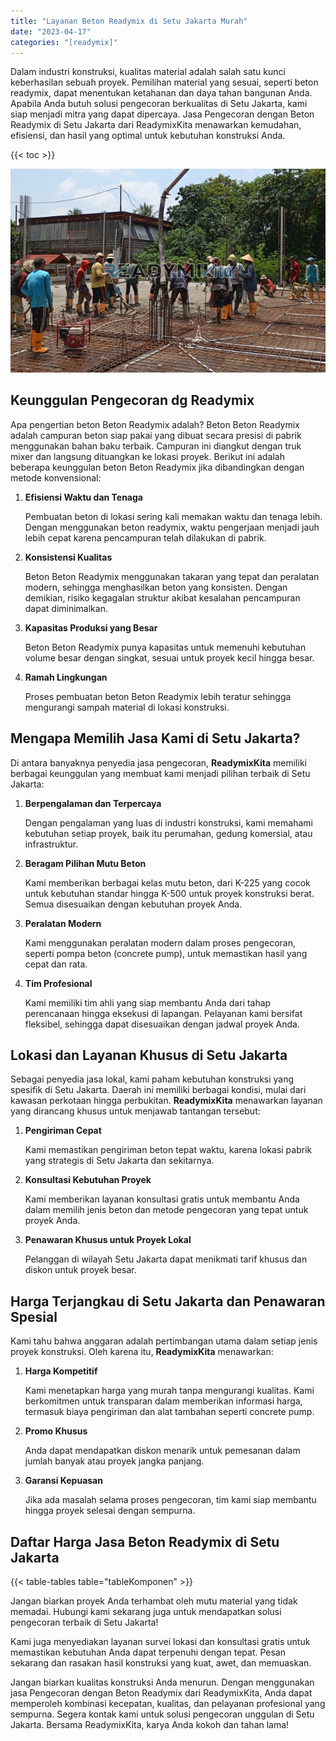 ```yaml
---
title: "Layanan Beton Readymix di Setu Jakarta Murah"
date: "2023-04-17"
categories: "[readymix]"
---
```


Dalam industri konstruksi, kualitas material adalah salah satu kunci keberhasilan sebuah proyek. Pemilihan material yang sesuai, seperti beton readymix, dapat menentukan ketahanan dan daya tahan bangunan Anda. Apabila Anda butuh solusi pengecoran berkualitas di Setu Jakarta, kami siap menjadi mitra yang dapat dipercaya. Jasa Pengecoran dengan Beton Readymix di Setu Jakarta dari ReadymixKita menawarkan kemudahan, efisiensi, dan hasil yang optimal untuk kebutuhan konstruksi Anda.

{{< toc >}}

![Layanan Beton Readymix di Setu Jakarta Murah](/images/readymix/cor-readymix-28.jpg)

## Keunggulan Pengecoran dg Readymix

Apa pengertian beton Beton Readymix adalah? Beton Beton Readymix adalah campuran beton siap pakai yang dibuat secara presisi di pabrik menggunakan bahan baku terbaik. Campuran ini diangkut dengan truk mixer dan langsung dituangkan ke lokasi proyek. Berikut ini adalah beberapa keunggulan beton Beton Readymix jika dibandingkan dengan metode konvensional:

1. **Efisiensi Waktu dan Tenaga**

   Pembuatan beton di lokasi sering kali memakan waktu dan tenaga lebih. Dengan menggunakan beton readymix, waktu pengerjaan menjadi jauh lebih cepat karena pencampuran telah dilakukan di pabrik.

2. **Konsistensi Kualitas**

   Beton Beton Readymix menggunakan takaran yang tepat dan peralatan modern, sehingga menghasilkan beton yang konsisten. Dengan demikian, risiko kegagalan struktur akibat kesalahan pencampuran dapat diminimalkan.

3. **Kapasitas Produksi yang Besar**

   Beton Beton Readymix punya kapasitas untuk memenuhi kebutuhan volume besar dengan singkat, sesuai untuk proyek kecil hingga besar.

4. **Ramah Lingkungan**

   Proses pembuatan beton Beton Readymix lebih teratur sehingga mengurangi sampah material di lokasi konstruksi.

## Mengapa Memilih Jasa Kami di Setu Jakarta?

Di antara banyaknya penyedia jasa pengecoran, **ReadymixKita** memiliki berbagai keunggulan yang membuat kami menjadi pilihan terbaik di Setu Jakarta:

1. **Berpengalaman dan Terpercaya**

   Dengan pengalaman yang luas di industri konstruksi, kami memahami kebutuhan setiap proyek, baik itu perumahan, gedung komersial, atau infrastruktur.

2. **Beragam Pilihan Mutu Beton**

   Kami memberikan berbagai kelas mutu beton, dari K-225 yang cocok untuk kebutuhan standar hingga K-500 untuk proyek konstruksi berat. Semua disesuaikan dengan kebutuhan proyek Anda.

3. **Peralatan Modern**

   Kami menggunakan peralatan modern dalam proses pengecoran, seperti pompa beton (concrete pump), untuk memastikan hasil yang cepat dan rata.

4. **Tim Profesional**

   Kami memiliki tim ahli yang siap membantu Anda dari tahap perencanaan hingga eksekusi di lapangan. Pelayanan kami bersifat fleksibel, sehingga dapat disesuaikan dengan jadwal proyek Anda.

## Lokasi dan Layanan Khusus di Setu Jakarta

Sebagai penyedia jasa lokal, kami paham kebutuhan konstruksi yang spesifik di Setu Jakarta. Daerah ini memiliki berbagai kondisi, mulai dari kawasan perkotaan hingga perbukitan. **ReadymixKita** menawarkan layanan yang dirancang khusus untuk menjawab tantangan tersebut:

1. **Pengiriman Cepat**

   Kami memastikan pengiriman beton tepat waktu, karena lokasi pabrik yang strategis di Setu Jakarta dan sekitarnya.

2. **Konsultasi Kebutuhan Proyek**

   Kami memberikan layanan konsultasi gratis untuk membantu Anda dalam memilih jenis beton dan metode pengecoran yang tepat untuk proyek Anda.

3. **Penawaran Khusus untuk Proyek Lokal**

   Pelanggan di wilayah Setu Jakarta dapat menikmati tarif khusus dan diskon untuk proyek besar.

## Harga Terjangkau di Setu Jakarta dan Penawaran Spesial

Kami tahu bahwa anggaran adalah pertimbangan utama dalam setiap jenis proyek konstruksi. Oleh karena itu, **ReadymixKita** menawarkan:

1. **Harga Kompetitif**

   Kami menetapkan harga yang murah tanpa mengurangi kualitas. Kami berkomitmen untuk transparan dalam memberikan informasi harga, termasuk biaya pengiriman dan alat tambahan seperti concrete pump.

2. **Promo Khusus**

   Anda dapat mendapatkan diskon menarik untuk pemesanan dalam jumlah banyak atau proyek jangka panjang.

3. **Garansi Kepuasan**

   Jika ada masalah selama proses pengecoran, tim kami siap membantu hingga proyek selesai dengan sempurna.

## Daftar Harga Jasa Beton Readymix di Setu Jakarta

{{< table-tables table="tableKomponen" >}}

Jangan biarkan proyek Anda terhambat oleh mutu material yang tidak memadai. Hubungi kami sekarang juga untuk mendapatkan solusi pengecoran terbaik di Setu Jakarta!

Kami juga menyediakan layanan survei lokasi dan konsultasi gratis untuk memastikan kebutuhan Anda dapat terpenuhi dengan tepat. Pesan sekarang dan rasakan hasil konstruksi yang kuat, awet, dan memuaskan.

Jangan biarkan kualitas konstruksi Anda menurun. Dengan menggunakan jasa Pengecoran dengan Beton Readymix dari ReadymixKita, Anda dapat memperoleh kombinasi kecepatan, kualitas, dan pelayanan profesional yang sempurna. Segera kontak kami untuk solusi pengecoran unggulan di Setu Jakarta. Bersama ReadymixKita, karya Anda kokoh dan tahan lama!
